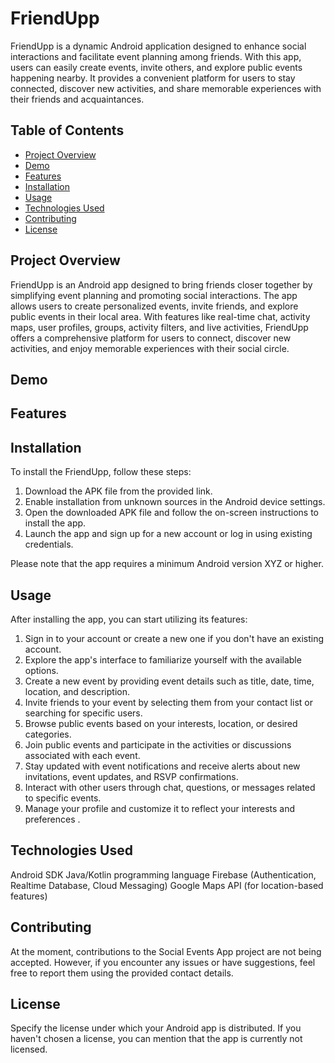 # FriendUpp

FriendUpp is a dynamic Android application designed to enhance social interactions and facilitate event planning among friends. With this app, users can easily create events, invite others, and explore public events happening nearby. It provides a convenient platform for users to stay connected, discover new activities, and share memorable experiences with their friends and acquaintances.

## Table of Contents
- [Project Overview](#project-overview)
- [Demo](#demo)
- [Features](#features)
- [Installation](#installation)
- [Usage](#usage)
- [Technologies Used](#technologies-used)
- [Contributing](#contributing)
- [License](#license)

## Project Overview
FriendUpp is an Android app designed to bring friends closer together by simplifying event planning and promoting social interactions. The app allows users to create personalized events, invite friends, and explore public events in their local area. With features like real-time chat, activity maps, user profiles, groups, activity filters, and live activities, FriendUpp offers a comprehensive platform for users to connect, discover new activities, and enjoy memorable experiences with their social circle.

## Demo


## Features

## Installation
To install the FriendUpp, follow these steps:

1. Download the APK file from the provided link.
2. Enable installation from unknown sources in the Android device settings.
3. Open the downloaded APK file and follow the on-screen instructions to install the app.
4. Launch the app and sign up for a new account or log in using existing credentials.

Please note that the app requires a minimum Android version XYZ or higher.
## Usage

After installing the app, you can start utilizing its features:
1. Sign in to your account or create a new one if you don't have an existing account.
2. Explore the app's interface to familiarize yourself with the available options. 
3. Create a new event by providing event details such as title, date, time, location, and description. 
4. Invite friends to your event by selecting them from your contact list or searching for specific users. 
5. Browse public events based on your interests, location, or desired categories. 
6. Join public events and participate in the activities or discussions associated with each event. 
7. Stay updated with event notifications and receive alerts about new invitations, event updates, and RSVP confirmations. 
8. Interact with other users through chat, questions, or messages related to specific events. 
9. Manage your profile and customize it to reflect your interests and preferences .

## Technologies Used

Android SDK
Java/Kotlin programming language
Firebase (Authentication, Realtime Database, Cloud Messaging)
Google Maps API (for location-based features)

## Contributing

At the moment, contributions to the Social Events App project are not being accepted. However, if you encounter any issues or have suggestions, feel free to report them using the provided contact details.

## License

Specify the license under which your Android app is distributed. If you haven't chosen a license, you can mention that the app is currently not licensed.
